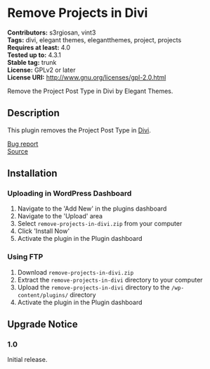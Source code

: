 # Remove Projects in Divi #
**Contributors:** s3rgiosan, vint3  
**Tags:** divi, elegant themes, elegantthemes, project, projects  
**Requires at least:** 4.0  
**Tested up to:** 4.3.1  
**Stable tag:** trunk  
**License:** GPLv2 or later  
**License URI:** http://www.gnu.org/licenses/gpl-2.0.html  

Remove the Project Post Type in Divi by Elegant Themes.

## Description ##

This plugin removes the Project Post Type in [Divi](http://www.elegantthemes.com/gallery/divi/).  

[Bug report](https://github.com/vint3creative/remove-projects-in-divi/issues)  
[Source](https://github.com/vint3creative/remove-projects-in-divi)  

## Installation ##

### Uploading in WordPress Dashboard ###

1. Navigate to the 'Add New' in the plugins dashboard
2. Navigate to the 'Upload' area
3. Select `remove-projects-in-divi.zip` from your computer
4. Click 'Install Now'
5. Activate the plugin in the Plugin dashboard

### Using FTP ###

1. Download `remove-projects-in-divi.zip`
2. Extract the `remove-projects-in-divi` directory to your computer
3. Upload the `remove-projects-in-divi` directory to the `/wp-content/plugins/` directory
4. Activate the plugin in the Plugin dashboard


## Upgrade Notice ##

### 1.0 ###
Initial release.  
